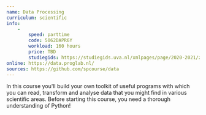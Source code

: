 ```yaml
---
name: Data Processing
curriculum: scientific
info:
    -
        speed: parttime
        code: 5062DAPR6Y
        workload: 160 hours
        price: TBD
        studiegids: https://studiegids.uva.nl/xmlpages/page/2020-2021/zoek-vak/vak/79534
online: https://data.proglab.nl/
sources: https://github.com/spcourse/data
---
```


In this course you'll build your own toolkit of useful programs with which you can read, transform and analyse data that you might find in various scientific areas. Before starting this course, you need a thorough understanding of Python!
